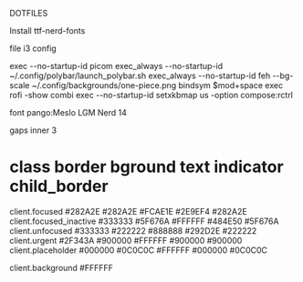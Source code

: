 DOTFILES

Install ttf-nerd-fonts

file i3 config

exec --no-startup-id picom
exec_always --no-startup-id ~/.config/polybar/launch_polybar.sh 
exec_always --no-startup-id feh --bg-scale ~/.config/backgrounds/one-piece.png
bindsym $mod+space exec rofi -show combi
exec --no-startup-id setxkbmap us -option compose:rctrl

font pango:Meslo LGM Nerd 14

gaps inner 3

# class                 border  bground text    indicator child_border
client.focused          #282A2E #282A2E #FCAE1E #2E9EF4   #282A2E
client.focused_inactive #333333 #5F676A #FFFFFF #484E50   #5F676A
client.unfocused        #333333 #222222 #888888 #292D2E   #222222
client.urgent           #2F343A #900000 #FFFFFF #900000   #900000
client.placeholder      #000000 #0C0C0C #FFFFFF #000000   #0C0C0C

client.background       #FFFFFF
